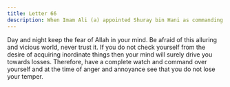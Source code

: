 ```yaml
---
title: Letter 66
description: When Imam Ali (a) appointed Shuray bin Hani as commanding officer of the vanguard of his army, which was marching towards Syria, he gave Hani the following instructions.
---
```


Day and night keep the fear of Allah in your mind. Be afraid of this alluring and vicious 
world, never trust it. If you do not check yourself from the desire of acquiring inordinate 
things then your mind will surely drive you towards losses. Therefore, have a complete watch 
and command over yourself and at the time of anger and annoyance see that you do not lose 
your temper.